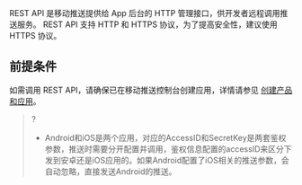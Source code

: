 REST API 是移动推送提供给 App 后台的 HTTP 管理接口，供开发者远程调用推送服务。
REST API 支持 HTTP 和 HTTPS 协议，为了提高安全性，建议使用 HTTPS 协议。

## 前提条件

如需调用 REST API，请确保已在移动推送控制台创建应用，详情请参见 [创建产品和应用](https://cloud.tencent.com/document/product/548/37241)。

>? 
> - Android和iOS是两个应用，对应的AccessID和SecretKey是两套鉴权参数，推送时需要分开配置并调用，鉴权信息配置的accessID来区分下发到安卓还是iOS应用的。如果Android配置了iOS相关的推送参数，会自动忽略，直接发送Android的推送。
> 

